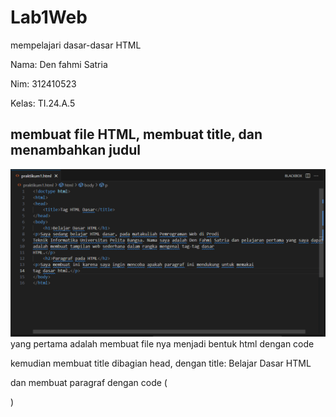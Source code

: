# Lab1Web
mempelajari dasar-dasar HTML <p>
Nama: Den fahmi Satria <p>
Nim: 312410523 <p>
Kelas: TI.24.A.5 <p>
## membuat file HTML, membuat title, dan menambahkan judul
![gambar1](m1.PNG) 
yang pertama adalah membuat file nya menjadi bentuk html dengan code <!doctype html> <p>
kemudian membuat title dibagian head, dengan title: Belajar Dasar HTML <p>
dan membuat paragraf dengan code (<p></p>) <p>
